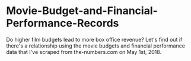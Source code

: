 # Movie-Budget-and-Financial-Performance-Records
Do higher film budgets lead to more box office revenue? Let's find out if there's a relationship using the movie budgets and financial performance data that I've scraped from the-numbers.com on May 1st, 2018.
